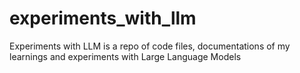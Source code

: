 # experiments_with_llm
Experiments with LLM is a repo of code files, documentations of my learnings and experiments with Large Language Models
